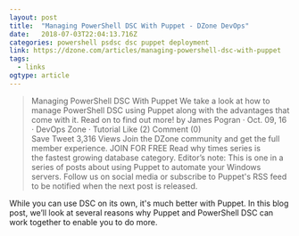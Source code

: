 ```yaml
---
layout: post 
title:  "Managing PowerShell DSC With Puppet - DZone DevOps" 
date:   2018-07-03T22:04:13.716Z 
categories: powershell psdsc dsc puppet deployment
link: https://dzone.com/articles/managing-powershell-dsc-with-puppet 
tags:
  - links
ogtype: article 
---
```


> Managing PowerShell DSC With Puppet
We take a look at how to manage PowerShell DSC using Puppet along with the advantages that come with it. Read on to find out more!
  by James Pogran     ·  Oct. 09, 16 · DevOps Zone · Tutorial
Like (2)
  Comment (0)  
Save   Tweet  3,316 Views
Join the DZone community and get the full member experience. JOIN FOR FREE
Read why times series is the fastest growing database category.
Editor’s note: This is one in a series of posts about using Puppet to automate your Windows servers. Follow us on social media or subscribe to Puppet's RSS feed to be notified when the next post is released.

While you can use DSC on its own, it's much better with Puppet. In this blog post, we’ll look at several reasons why Puppet and PowerShell DSC can work together to enable you to do more.
